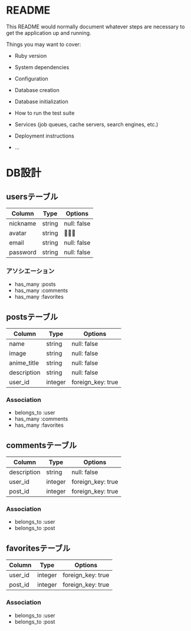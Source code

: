 # README

This README would normally document whatever steps are necessary to get the
application up and running.

Things you may want to cover:

* Ruby version

* System dependencies

* Configuration

* Database creation

* Database initialization

* How to run the test suite

* Services (job queues, cache servers, search engines, etc.)

* Deployment instructions

* ...

# DB設計

## usersテーブル

|Column|Type|Options|
|------|----|-------|
|nickname|string|null: false|
|avatar|string||
|email|string|null: false|
|password|string|null: false|

### アソシエーション

- has_many :posts
- has_many :comments
- has_many :favorites


## postsテーブル

|Column|Type|Options|
|------|----|-------|
|name|string|null: false|
|image|string|null: false|
|anime_title|string|null: false|
|description|string|null: false|
|user_id|integer|foreign_key: true|

### Association
- belongs_to :user
- has_many :comments
- has_many :favorites


## commentsテーブル

|Column|Type|Options|
|------|----|-------|
|description|string|null: false|
|user_id|integer|foreign_key: true|
|post_id|integer|foreign_key: true|

### Association
- belongs_to :user
- belongs_to :post


## favoritesテーブル

|Column|Type|Options|
|------|----|-------|
|user_id|integer|foreign_key: true|
|post_id|integer|foreign_key: true|

### Association
- belongs_to :user
- belongs_to :post